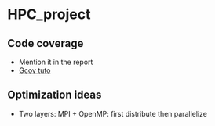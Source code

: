 # HPC_project

## Code coverage
* Mention it in the report
* [Gcov tuto](https://emblddedinn.xyz/articles/tutorial/test-coverage-analysis-with-gcov/) 

## Optimization ideas
* Two layers: MPI + OpenMP: first distribute then parallelize
